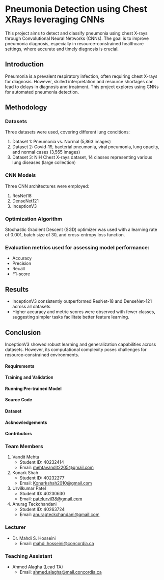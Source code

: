 # Pneumonia Detection using Chest XRays leveraging CNNs

This project aims to detect and classify pneumonia using chest X-rays through Convolutional Neural Networks (CNNs). The goal is to improve pneumonia diagnosis, especially in resource-constrained healthcare settings, where accurate and timely diagnosis is crucial.

## Introduction

Pneumonia is a prevalent respiratory infection, often requiring chest X-rays for diagnosis. However, skilled interpretation and resource shortages can lead to delays in diagnosis and treatment. This project explores using CNNs for automated pneumonia detection.

## Methodology

### Datasets

Three datasets were used, covering different lung conditions:
1. Dataset 1: Pneumonia vs. Normal (5,863 images)
2. Dataset 2: Covid-19, bacterial pneumonia, viral pneumonia, lung opacity, and normal cases (3,555 images)
3. Dataset 3: NIH Chest X-rays dataset, 14 classes representing various lung diseases (large collection)

### CNN Models

Three CNN architectures were employed:
1. ResNet18
2. DenseNet121
3. InceptionV3

### Optimization Algorithm

Stochastic Gradient Descent (SGD) optimizer was used with a learning rate of 0.001, batch size of 30, and cross-entropy loss function.

### Evaluation metrics used for assessing model performance:
- Accuracy
- Precision
- Recall
- F1-score
  
## Results

- InceptionV3 consistently outperformed ResNet-18 and DenseNet-121 across all datasets.
- Higher accuracy and metric scores were observed with fewer classes, suggesting simpler tasks facilitate better feature learning.

## Conclusion

InceptionV3 showed robust learning and generalization capabilities across datasets. However, its computational complexity poses challenges for resource-constrained environments.

#### Requirements


#### Training and Validation

#### Running Pre-trained Model

#### Source Code

#### Dataset
 
#### Acknowledgements

#### Contributors

### Team Members
1. Vandit Mehta
   - Student ID: 40232414
   - Email: mehtavandit2205@gmail.com
2. Konark Shah
   - Student ID: 40232277
   - Email: Konarkshah2010@gmail.com
3. Urvilkumar Patel
   - Student ID: 40230630
   - Email: patelurvil38@gmail.com
4. Anurag Teckchandani
   - Student ID: 40263724
   - Email: anuragteckchandani@gmail.com

### Lecturer
- Dr. Mahdi S. Hosseini
  - Email: mahdi.hosseini@concordia.ca

### Teaching Assistant
- Ahmed Alagha (Lead TA)
  - Email: ahmed.alagha@mail.concordia.ca

